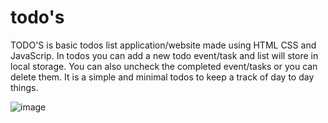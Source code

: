 # todo's

TODO'S is basic todos list application/website made using HTML CSS and JavaScrip.
In todos you can add a new todo event/task and list will store in local storage.
You can also uncheck the completed event/tasks or you can delete them. 
It is a simple and minimal todos to keep a track of day to day things.

![image](https://user-images.githubusercontent.com/79602168/166295054-906cac4d-73d2-4aaa-8be4-6ce7393ab294.png)

